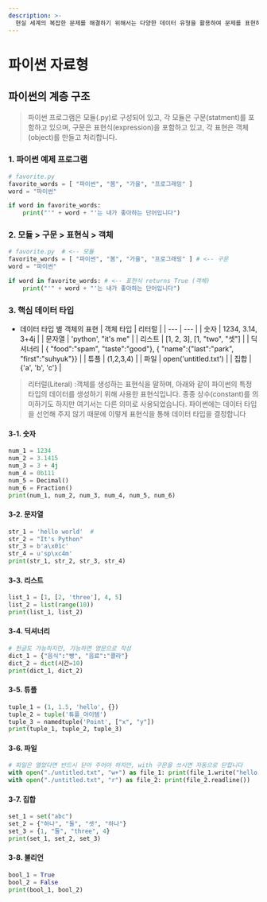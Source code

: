 ```yaml
---
description: >-
  현실 세계의 복잡한 문제를 해결하기 위해서는 다양한 데이터 유형을 활용하여 문제를 표현하고 이를 해결하는 방법을 학습합니다
---
```



# 파이썬 자료형

## 파이썬의 계층 구조
> 파이썬 프로그램은 모듈(.py)로 구성되어 있고, 각 모듈은 구문(statment)를 포함하고 있으며, 구문은 표현식(expression)을 포함하고 있고, 각 표현은 객체(object)를 만들고 처리합니다. 


### 1. 파이썬 예제 프로그램

```python
# favorite.py
favorite_words = [ "파이썬", "봄", "가을", "프로그래밍" ]
word = "파이썬"

if word in favorite_words:
    print("'" + word + "'는 내가 좋아하는 단어입니다")
```

### 2. 모듈 > 구문 > 표현식 > 객체
```python
# favorite.py  # <-- 모듈
favorite_words = [ "파이썬", "봄", "가을", "프로그래밍" ] # <-- 구문
word = "파이썬"

if word in favorite_words: # <-- 표현식 returns True (객체)
    print("'" + word + "'는 내가 좋아하는 단어입니다")
```

### 3. 핵심 데이터 타입

* 데이터 타입 별 객체의 표현
| 객체 타입 | 리터럴 |
| --- | --- |
| 숫자 | 1234, 3.14, 3+4j |
| 문자열 | 'python', "it's me" |
| 리스트 | [1, 2, 3], [1, "two", "셋"] |
| 딕셔너리 | { "food":"spam", "taste":"good"}, { "name":{"last":"park", "first":"suhyuk"}} |
| 튜플 | (1,2,3,4) |
| 파일 | open('untitled.txt') |
| 집합 | {'a', 'b', 'c'} |

> 리터럴(Literal) :객체를 생성하는 표현식을 말하며, 아래와 같이 파이썬의 특정 타입의 데이터를 생성하기 위해 사용한 표현식입니다. 종종 상수(constant)를 의미하기도 하지만 여기서는 다른 의미로 사용되었습니다. 파이썬에는 데이터 타입을 선언해 주지 않기 때문에 이렇게 표현식을 통해 데이터 타입을 결정합니다

#### 3-1. 숫자
```python
num_1 = 1234
num_2 = 3.1415
num_3 = 3 + 4j
num_4 = 0b111
num_5 = Decimal()
num_6 = Fraction()
print(num_1, num_2, num_3, num_4, num_5, num_6)
```

#### 3-2. 문자열
```python
str_1 = 'hello world'  # 
str_2 = "It's Python"
str_3 = b'a\x01c'
str_4 = u'sp\xc4m'
print(str_1, str_2, str_3, str_4)
```

#### 3-3. 리스트
```python
list_1 = [1, [2, 'three'], 4, 5]
list_2 = list(range(10))
print(list_1, list_2)
```


#### 3-4. 딕셔너리
```python
# 한글도 가능하지만, 가능하면 영문으로 작성
dict_1 = {"음식":"빵", "음료":"콜라"}
dict_2 = dict(시간=10)
print(dict_1, dict_2)
```

#### 3-5. 튜플
```python
tuple_1 = (1, 1.5, 'hello', {})
tuple_2 = tuple('튜플_아이템')
tuple_3 = namedtuple('Point', ["x", "y"])
print(tuple_1, tuple_2, tuple_3)
```

#### 3-6. 파일
```python
# 파일은 열었다면 반드시 닫아 주어야 하지만, with 구문을 쓰시면 자동으로 닫힙니다
with open("./untitled.txt", "w+") as file_1: print(file_1.write("hello world"))
with open("./untitled.txt", "r") as file_2: print(file_2.readline())
```

#### 3-7. 집합
```python
set_1 = set("abc")
set_2 = {"하나", "둘", "셋", "하나"}
set_3 = {1, "둘", "three", 4}
print(set_1, set_2, set_3)
```

#### 3-8. 불리언
```python
bool_1 = True
bool_2 = False
print(bool_1, bool_2)
```

